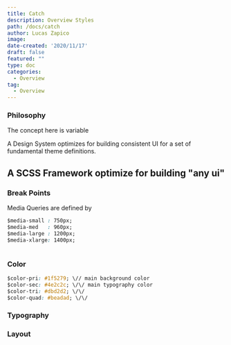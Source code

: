 ```yaml
---
title: Catch
description: Overview Styles
path: /docs/catch
author: Lucas Zapico
image: 
date-created: '2020/11/17'
draft: false
featured: ""
type: doc
categories:
  - Overview
tag:
  - Overview
---
```


### Philosophy 

The concept here is variable

A Design System optimizes for building consistent UI for a set of fundamental theme definitions.  

A SCSS Framework optimize for building "any ui" 
-  

### Break Points

Media Queries are defined by 

```css 
$media-small : 750px;
$media-med   : 960px;
$media-large : 1200px;
$media-xlarge: 1400px;
```

```css

```


### Color 

```css
$color-pri: #1f5279; \// main background color
$color-sec: #4e2c2c; \/\/ main typography color
$color-tri: #dbd2d2; \/\/ 
$color-quad: #beadad; \/\/
```

### Typography

### Layout

